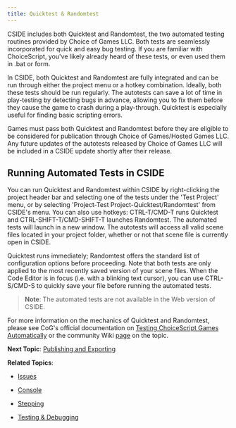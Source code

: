 ```yaml
---
title: Quicktest & Randomtest
---
```


CSIDE includes both Quicktest and Randomtest, the two automated testing routines provided by Choice of Games LLC. Both tests are seamlessly incorporated for quick and easy bug testing. If you are familiar with ChoiceScript, you've likely already heard of these tests, or even used them in .bat or  form.

In CSIDE, both Quicktest and Randomtest are fully integrated and can be run through either the project menu or a hotkey combination. Ideally, both these tests should be run regularly. The autotests can save a lot of time in play-testing by detecting bugs in advance, allowing you to fix them before they cause the game to crash during a play-through. Quicktest is especially useful for finding basic scripting errors.

Games must pass both Quicktest and Randomtest before they are eligible to be considered for publication through Choice of Games/Hosted Games LLC. Any future updates of the autotests released by Choice of Games LLC will be included in a CSIDE update shortly after their release.


## Running Automated Tests in CSIDE

You can run Quicktest and Randomtest within CSIDE by right-clicking the project header bar and selecting one of the tests under the 'Test Project' menu, or by selecting 'Project-Test Project-Quicktest/Randomtest' from CSIDE's menu. You can also use hotkeys: CTRL-T/CMD-T runs Quicktest and CTRL-SHIFT-T/CMD-SHIFT-T launches Randomtest. The automated tests will launch in a new window. The autotests will access all valid scene files located in your project folder, whether or not that scene file is currently open in CSIDE.

Quicktest runs immediately; Randomtest offers the standard list of configuration options before proceeding. Note that both tests are only applied to the most recently saved version of your scene files. When the Code Editor is in focus (i.e. with a blinking text cursor), you can use CTRL-S/CMD-S to quickly save your file before running the automated tests.

> **Note**: The automated tests are not available in the Web version of CSIDE.

For more information on the mechanics of Quicktest and Randomtest, please see CoG's official documentation on [Testing ChoiceScript Games Automatically](https://www.choiceofgames.com/make-your-own-games/testing-choicescript-games-automatically/ "Testing ChoiceScript Games Automatically") or the community Wiki [page](http://choicescriptdev.wikia.com/wiki/Automatically_testing_your_game "Wikia Guide to Automated Testing") on the topic.

**Next Topic**: [Publishing and Exporting](publishing-and-exporting.md "Publishing and Exporting")

**Related Topics**:

- [Issues](issues.md "Issues")

- [Console](console.md "Console")

- [Stepping](stepping.md "Stepping")

- [Testing & Debugging](testing-and-debugging.md "Testing & Debugging")
